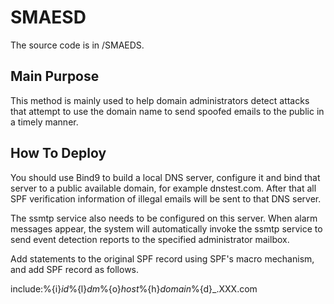 # SMAESD
The source code is in /SMAEDS.

## Main Purpose
This method is mainly used to help domain administrators detect attacks that attempt to use the domain name to send spoofed emails to the public in a timely manner.

## How To Deploy
You should use Bind9 to build a local DNS server, configure it and bind that server to a public available domain, for example dnstest.com. After that all SPF verification information of illegal emails will be sent to that DNS server.

The ssmtp service also needs to be configured on this server. When alarm messages appear, the system will automatically invoke the ssmtp service to send event detection reports to the specified administrator mailbox.

Add statements to the original SPF record using SPF's macro mechanism, and add SPF record as follows.

include:%{i}_id_%{l}_dm_%{o}_host_%{h}_domain_%{d}_.XXX.com
